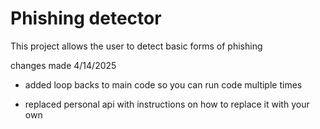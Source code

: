 # Phishing detector
This project  allows the user to detect basic forms of phishing

changes made 4/14/2025

* added loop backs to main code so you can run code multiple times

* replaced personal api with instructions on how to replace it with your own
